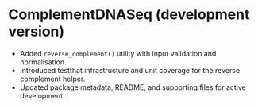 # ComplementDNASeq (development version)

- Added `reverse_complement()` utility with input validation and normalisation.
- Introduced testthat infrastructure and unit coverage for the reverse complement helper.
- Updated package metadata, README, and supporting files for active development.
